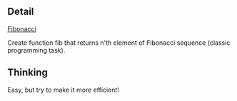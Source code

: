 ## Detail

[Fibonacci](https://www.codewars.com/kata/fibonacci/train/haskell)

Create function fib that returns n'th element of Fibonacci sequence (classic programming task).

## Thinking

Easy, but try to make it more efficient!